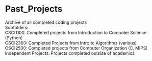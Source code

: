 # Past_Projects
Archive of all completed coding projects\
Subfolders:\
  CSCI1100: Completed projects from Introduction to Computer Science (Python)\
  CSCI2300: Completed Projects from Intro to Algorithms (various)\
  CSCI2500: Completed projects from Computer Organization (C, MIPS)\
  Independent Projects: Projects completed outside of academics
